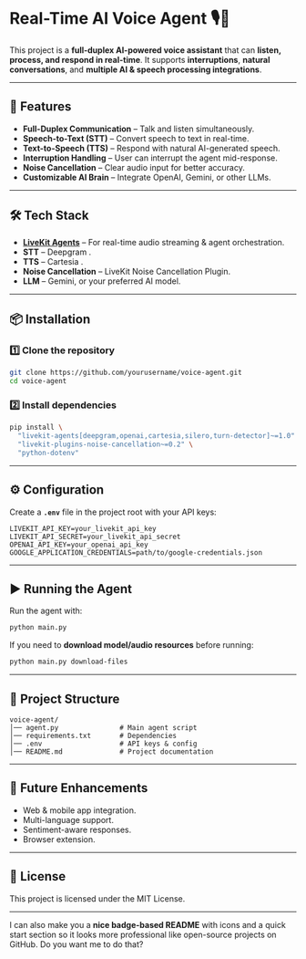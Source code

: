 
# Real-Time AI Voice Agent 🎙️🤖

This project is a **full-duplex AI-powered voice assistant** that can **listen, process, and respond in real-time**. It supports **interruptions**, **natural conversations**, and **multiple AI & speech processing integrations**.

---

## 🚀 Features

* **Full-Duplex Communication** – Talk and listen simultaneously.
* **Speech-to-Text (STT)** – Convert speech to text in real-time.
* **Text-to-Speech (TTS)** – Respond with natural AI-generated speech.
* **Interruption Handling** – User can interrupt the agent mid-response.
* **Noise Cancellation** – Clear audio input for better accuracy.
* **Customizable AI Brain** – Integrate OpenAI, Gemini, or other LLMs.

---

## 🛠️ Tech Stack

* **[LiveKit Agents](https://github.com/livekit/agents)** – For real-time audio streaming & agent orchestration.
* **STT** – Deepgram .
* **TTS** – Cartesia .
* **Noise Cancellation** – LiveKit Noise Cancellation Plugin.
* **LLM** –  Gemini, or your preferred AI model.

---

## 📦 Installation

### 1️⃣ Clone the repository

```bash
git clone https://github.com/yourusername/voice-agent.git
cd voice-agent
```

### 2️⃣ Install dependencies

```bash
pip install \
  "livekit-agents[deepgram,openai,cartesia,silero,turn-detector]~=1.0" \
  "livekit-plugins-noise-cancellation~=0.2" \
  "python-dotenv"
```

---

## ⚙️ Configuration

Create a **`.env`** file in the project root with your API keys:

```env
LIVEKIT_API_KEY=your_livekit_api_key
LIVEKIT_API_SECRET=your_livekit_api_secret
OPENAI_API_KEY=your_openai_api_key
GOOGLE_APPLICATION_CREDENTIALS=path/to/google-credentials.json
```

---

## ▶️ Running the Agent

Run the agent with:

```bash
python main.py
```

If you need to **download model/audio resources** before running:

```bash
python main.py download-files
```
  
---

## 📂 Project Structure

```
voice-agent/
│── agent.py               # Main agent script
│── requirements.txt       # Dependencies
│── .env                   # API keys & config
│── README.md              # Project documentation
```

---

## 🔮 Future Enhancements

* Web & mobile app integration.
* Multi-language support.
* Sentiment-aware responses.
* Browser extension.

---

## 📝 License

This project is licensed under the MIT License.

---

I can also make you a **nice badge-based README** with icons and a quick start section so it looks more professional like open-source projects on GitHub.
Do you want me to do that?
